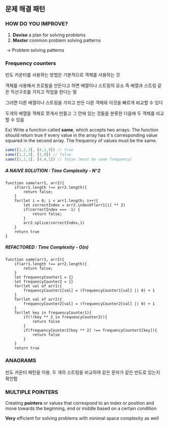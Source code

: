 ## 문제 해결 패턴



### HOW DO YOU IMPROVE?

1. **Devise** a plan for solving problems
2. **Master** common problem solving patterns

​		-> Problem solving patterns



### Frequency counters 

빈도 카운터를 사용하는 방법은 기본적으로 객체를 사용하는 것

객체를 사용해서 프로필을 만든다고 하면 배열이나 스트링의 요소 즉 배열과 스트링 같은 직선구조를 가지고 작업을 한다는 말

그러면 다른 배열이나 스트링을 가지고 만든 다른 객체와 이것을 빠르게 비교할 수 있다

두개의 배열을 객체로 쪼개서 만들고 그 안에 있는 것들을 분류한 다음에 두 객체를 비교할 수 있음



Ex) Write a function called **same**, which accepts two arrays. The function should return true if every value in the array has it's corresponding value squared in the second array. The frequency of values must be the same.

```js
same([1,2,3], [4,1,9]) // true
same([1,2,3], [1,9]) // false
same([1,2,1], [4,4,1]) // false (must be same frequency)
```

##### A NAIVE SOLUTION : Time Complexity - N^2

```
function same(arr1, arr2){
    if(arr1.length !== arr2.length){
        return false;
    }
    for(let i = 0; i < arr1.length; i++){
        let correctIndex = arr2.indexOf(arr1[i] ** 2)
        if(correctIndex === -1) {
            return false;
        }
        arr2.splice(correctIndex,1)
    }
    return true
}
```

##### REFACTORED : Time Complexity - O(n)

```
function same(arr1, arr2){
    if(arr1.length !== arr2.length){
        return false;
    }
    let frequencyCounter1 = {}
    let frequencyCounter2 = {}
    for(let val of arr1){
        frequencyCounter1[val] = (frequencyCounter1[val] || 0) + 1
    }
    for(let val of arr2){
        frequencyCounter2[val] = (frequencyCounter2[val] || 0) + 1        
    }
    for(let key in frequencyCounter1){
        if(!(key ** 2 in frequencyCounter2)){
            return false
        }
        if(frequencyCounter2[key ** 2] !== frequencyCounter1[key]){
            return false
        }
    }
    return true
```



### ANAGRAMS

빈도 카운터 패턴을 이용. 두 개의 스트링을 비교하여 같은 문자가 같은 빈도로 있는지 확인함



### MULTIPLE POINTERS

Creating **pointers** or values that correspond to an index or position and move towards the beginning, end or middle based on a certain condition

**Very** efficient for solving problems with minimal space complexity as well
